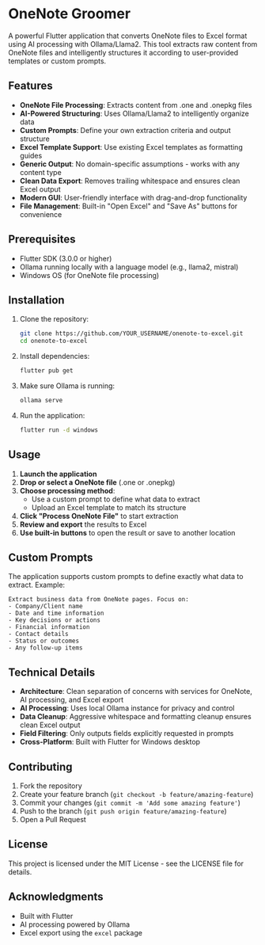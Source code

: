 # OneNote Groomer

A powerful Flutter application that converts OneNote files to Excel format using AI processing with Ollama/Llama2. This tool extracts raw content from OneNote files and intelligently structures it according to user-provided templates or custom prompts.

## Features

- **OneNote File Processing**: Extracts content from .one and .onepkg files
- **AI-Powered Structuring**: Uses Ollama/Llama2 to intelligently organize data
- **Custom Prompts**: Define your own extraction criteria and output structure
- **Excel Template Support**: Use existing Excel templates as formatting guides
- **Generic Output**: No domain-specific assumptions - works with any content type
- **Clean Data Export**: Removes trailing whitespace and ensures clean Excel output
- **Modern GUI**: User-friendly interface with drag-and-drop functionality
- **File Management**: Built-in "Open Excel" and "Save As" buttons for convenience

## Prerequisites

- Flutter SDK (3.0.0 or higher)
- Ollama running locally with a language model (e.g., llama2, mistral)
- Windows OS (for OneNote file processing)

## Installation

1. Clone the repository:
   ```bash
   git clone https://github.com/YOUR_USERNAME/onenote-to-excel.git
   cd onenote-to-excel
   ```

2. Install dependencies:
   ```bash
   flutter pub get
   ```

3. Make sure Ollama is running:
   ```bash
   ollama serve
   ```

4. Run the application:
   ```bash
   flutter run -d windows
   ```

## Usage

1. **Launch the application**
2. **Drop or select a OneNote file** (.one or .onepkg)
3. **Choose processing method**:
   - Use a custom prompt to define what data to extract
   - Upload an Excel template to match its structure
4. **Click "Process OneNote File"** to start extraction
5. **Review and export** the results to Excel
6. **Use built-in buttons** to open the result or save to another location

## Custom Prompts

The application supports custom prompts to define exactly what data to extract. Example:

```
Extract business data from OneNote pages. Focus on:
- Company/Client name
- Date and time information
- Key decisions or actions
- Financial information
- Contact details
- Status or outcomes
- Any follow-up items
```

## Technical Details

- **Architecture**: Clean separation of concerns with services for OneNote, AI processing, and Excel export
- **AI Processing**: Uses local Ollama instance for privacy and control
- **Data Cleanup**: Aggressive whitespace and formatting cleanup ensures clean Excel output
- **Field Filtering**: Only outputs fields explicitly requested in prompts
- **Cross-Platform**: Built with Flutter for Windows desktop

## Contributing

1. Fork the repository
2. Create your feature branch (`git checkout -b feature/amazing-feature`)
3. Commit your changes (`git commit -m 'Add some amazing feature'`)
4. Push to the branch (`git push origin feature/amazing-feature`)
5. Open a Pull Request

## License

This project is licensed under the MIT License - see the LICENSE file for details.

## Acknowledgments

- Built with Flutter
- AI processing powered by Ollama
- Excel export using the `excel` package
